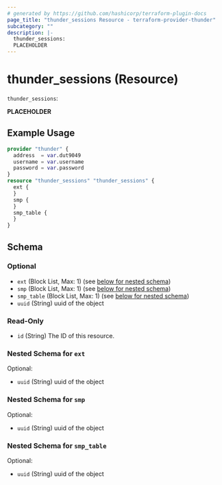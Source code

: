 ```yaml
---
# generated by https://github.com/hashicorp/terraform-plugin-docs
page_title: "thunder_sessions Resource - terraform-provider-thunder"
subcategory: ""
description: |-
  thunder_sessions:
  PLACEHOLDER
---
```


# thunder_sessions (Resource)

`thunder_sessions`: 

__PLACEHOLDER__

## Example Usage

```terraform
provider "thunder" {
  address  = var.dut9049
  username = var.username
  password = var.password
}
resource "thunder_sessions" "thunder_sessions" {
  ext {
  }
  smp {
  }
  smp_table {
  }
}
```

<!-- schema generated by tfplugindocs -->
## Schema

### Optional

- `ext` (Block List, Max: 1) (see [below for nested schema](#nestedblock--ext))
- `smp` (Block List, Max: 1) (see [below for nested schema](#nestedblock--smp))
- `smp_table` (Block List, Max: 1) (see [below for nested schema](#nestedblock--smp_table))
- `uuid` (String) uuid of the object

### Read-Only

- `id` (String) The ID of this resource.

<a id="nestedblock--ext"></a>
### Nested Schema for `ext`

Optional:

- `uuid` (String) uuid of the object


<a id="nestedblock--smp"></a>
### Nested Schema for `smp`

Optional:

- `uuid` (String) uuid of the object


<a id="nestedblock--smp_table"></a>
### Nested Schema for `smp_table`

Optional:

- `uuid` (String) uuid of the object


